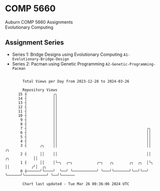 # COMP 5660
Auburn COMP 5660 Assignments  
Evolutionary Computing

## Assignment Series
- Series 1: Bridge Designs using Evolutionary Computing `A1-Evolutionary-Bridge-Design`
- Series 2: Pacman using Genetic Programming `A2-Genetic-Programming-Pacman`

```

        Total Views per Day from 2023-12-28 to 2024-03-26

        Repository Views
      15 ┼            ╭╮
      14 ┤            ││
      13 ┤            ││
      12 ┤            ││
      11 ┤            ││
      10 ┤            ││
       9 ┤            ││
       8 ┤            ││
       7 ┤            ││                                         ╭╮
       6 ┤            ││                                         ││
       5 ┤            ││                                         ││
       4 ┤            ││                                         ││
       3 ┤      ╭╮    ││                                         ││                    ╭╮
       2 ┤      ││    ││                                         ││       ╭╮           ││
       1 ┤      ││    │╰─╮  ╭─╮           ╭─╮   ╭╮       ╭╮  ╭╮  │╰╮      ││          ╭╯│  ╭╮
       0 ┼──────╯╰────╯  ╰──╯ ╰───────────╯ ╰───╯╰───────╯╰──╯╰──╯ ╰──────╯╰──────────╯ ╰──╯╰──────

        Chart last updated - Tue Mar 26 00:36:06 2024 UTC
        
```
